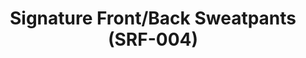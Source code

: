 ---
ee_id_thing: '4143'
site: '1'
type: '2'
inv_num: 2014-006
url: 2014-006-signature-front-back-sweatpants-srf-004
title: Signature Front/Back Sweatpants (SRF-004)
year: '2014'
display_year: '2014'
medium: Sweatpants
dims: Sweatpants with a gradient pattern text along the leg.
pitch: Arcangel Surfware sweatpants with a gradient pattern text along the leg.
ps: ''
live_url: ''
related: ''
youtube: ''
related_code: ''
imgs: srf-004-signature-sweats-2014-006-full-2-database-ih.jpg
subheading: ''
download: ''
add_credit: Cory Arcangel for Arcangel Surfware
commission: ''
layout: things-i-made
---